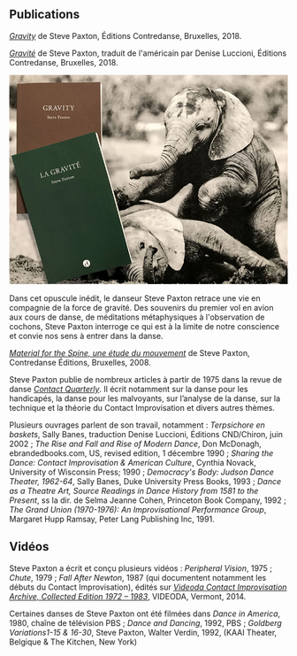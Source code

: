 ## Publications

[*Gravity*](https://www.contredanse.org/contredanseV4/templates/index.php?path=eshop/action_search.php&product_id=218) de Steve Paxton, Éditions Contredanse, Bruxelles, 2018.

[*Gravité*](https://www.contredanse.org/contredanseV4/templates/index.php?path=eshop/action_search.php&product_id=219) de Steve Paxton, traduit de l'américain par Denise Luccioni, Éditions Contredanse, Bruxelles, 2018.

[![Gravity Image](./images/gravity-gravite.jpg)](https://contredanse.org/)

Dans cet opuscule inédit, le danseur Steve Paxton retrace une vie en compagnie de la force de gravité. Des souvenirs du premier vol en avion aux cours de danse, de méditations métaphysiques à l'observation de cochons, Steve Paxton interroge ce qui est à la limite de notre conscience et convie nos sens à entrer dans la danse.  

[*Material for the Spine, une étude du mouvement*](https://www.contredanse.org/contredanseV4/templates/index.php?path=eshop/action_search.php&product_id=212) de Steve Paxton, Contredanse Éditions, Bruxelles, 2008.

Steve Paxton publie de nombreux articles à partir de 1975 dans la revue de danse [*Contact Quarterly*](https://contactquarterly.com/). Il écrit notamment sur la danse pour les handicapés, la danse pour les malvoyants, sur l’analyse de la danse, sur la technique et la théorie du Contact Improvisation et divers autres thèmes. 

Plusieurs ouvrages parlent de son travail, notamment : *Terpsichore en baskets*, Sally Banes, traduction Denise Luccioni, Éditions CND/Chiron, juin 2002 ; *The Rise and Fall and Rise of Modern Dance*, Don McDonagh, ebrandedbooks.com, US, revised edition, 1 décembre 1990 ; *Sharing the Dance: Contact Improvisation & American Culture*, Cynthia Novack, University of Wisconsin Press; 1990 ; *Democracy's Body: Judson Dance Theater, 1962-64*, Sally Banes, Duke University Press Books, 1993 ; *Dance as a Theatre Art, Source Readings in Dance History from 1581 to the Present*, ss la dir. de Selma Jeanne Cohen, Princeton Book Company, 1992 ; *The Grand Union (1970-1976): An Improvisational Performance Group*, Margaret Hupp Ramsay, Peter Lang Publishing Inc, 1991.

## Vidéos

Steve Paxton a écrit et conçu plusieurs vidéos : *Peripheral Vision*, 1975 ; *Chute*, 1979 ; *Fall After Newton*, 1987 (qui documentent notamment les débuts du Contact Improvisation), édités sur [*Videoda Contact Improvisation Archive, Collected Edition 1972 – 1983*](https://contactquarterly.com/contact-editions/index.php#book=videoda-contact-improvisation-archive-(dvd)), VIDEODA, Vermont, 2014.

Certaines danses de Steve Paxton ont été filmées dans *Dance in America*, 1980, chaîne de télévision PBS ; *Dance and Dancing*, 1992, PBS ; *Goldberg Variations1-15 & 16-30*, Steve Paxton, Walter Verdin, 1992, (KAAI Theater, Belgique & The Kitchen, New York)
